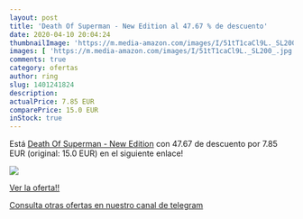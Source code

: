 ```yaml
---
layout: post
title: 'Death Of Superman - New Edition al 47.67 % de descuento'
date: 2020-04-10 20:04:24
thumbnailImage: 'https://m.media-amazon.com/images/I/51tT1caCl9L._SL200_.jpg'
images: [ 'https://m.media-amazon.com/images/I/51tT1caCl9L._SL200_.jpg' ]
comments: true
category: ofertas
author: ring
slug: 1401241824
description:
actualPrice: 7.85 EUR
comparePrice: 15.0 EUR
inStock: true
---
```


Está [Death Of Superman - New Edition](https://www.amazon.es/dp/1401241824/?tag=redken-21) con 47.67 de descuento por 7.85 EUR (original: 15.0 EUR) en el siguiente enlace!

[![](https://m.media-amazon.com/images/I/51tT1caCl9L._SL200_.jpg)](https://www.amazon.es/dp/1401241824/?tag=redken-21)

[Ver la oferta!!](https://www.amazon.es/dp/1401241824/?tag=redken-21)

[Consulta otras ofertas en nuestro canal de telegram](https://t.me/s/ofertas25)

